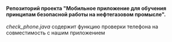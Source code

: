 **Репозиторий проекта "Мобильное приложение для обучения принципам безопасной работы на нефтегазовом промысле".** <br>
<br>
*check_phone.java* содержит функцию проверки телефона на совместимость с нашим приложением

